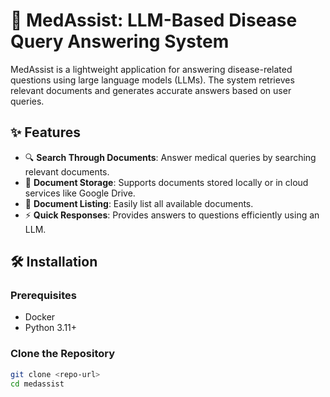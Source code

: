 # 🌟 MedAssist: LLM-Based Disease Query Answering System

MedAssist is a lightweight application for answering disease-related questions using large language models (LLMs). The system retrieves relevant documents and generates accurate answers based on user queries.

## ✨ Features

- 🔍 **Search Through Documents**: Answer medical queries by searching relevant documents.
- 📂 **Document Storage**: Supports documents stored locally or in cloud services like Google Drive.
- 💾 **Document Listing**: Easily list all available documents.
- ⚡ **Quick Responses**: Provides answers to questions efficiently using an LLM.

## 🛠️ Installation

### Prerequisites

- Docker
- Python 3.11+

### Clone the Repository

```bash
git clone <repo-url>
cd medassist
